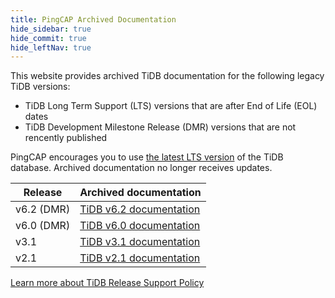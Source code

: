 ```yaml
---
title: PingCAP Archived Documentation
hide_sidebar: true
hide_commit: true
hide_leftNav: true
---
```


<DocHomeContainer title="PingCAP Archived Documentation" subTitle="Access the archived documentation of the TiDB database in this website" archive>

<DocHomeSection label="TiDB" anchor="tidb" id="tidb">
  
This website provides archived TiDB documentation for the following legacy TiDB versions:

- TiDB Long Term Support (LTS) versions that are after End of Life (EOL) dates
- TiDB Development Milestone Release (DMR) versions that are not rencently published

PingCAP encourages you to use [the latest LTS version](https://docs.pingcap.com/tidb/stable/) of the TiDB database. Archived documentation no longer receives updates.

| Release    | Archived documentation                                                  |
| ---------- | -------------------------------------------------------------- |
| v6.2 (DMR) | [TiDB v6.2 documentation](https://docs.pingcap.com/tidb/v6.2/) |
| v6.0 (DMR) | [TiDB v6.0 documentation](https://docs.pingcap.com/tidb/v6.0/) |
| v3.1       | [TiDB v3.1 documentation](https://docs.pingcap.com/tidb/v3.1/) |
| v2.1       | [TiDB v2.1 documentation](https://docs.pingcap.com/tidb/v2.1/) |

[Learn more about TiDB Release Support Policy](https://www.pingcap.com/tidb-release-support-policy/?from=en)
  
</DocHomeSection>

</DocHomeContainer>
